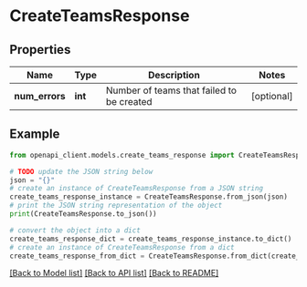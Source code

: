# CreateTeamsResponse


## Properties

Name | Type | Description | Notes
------------ | ------------- | ------------- | -------------
**num_errors** | **int** | Number of teams that failed to be created | [optional] 

## Example

```python
from openapi_client.models.create_teams_response import CreateTeamsResponse

# TODO update the JSON string below
json = "{}"
# create an instance of CreateTeamsResponse from a JSON string
create_teams_response_instance = CreateTeamsResponse.from_json(json)
# print the JSON string representation of the object
print(CreateTeamsResponse.to_json())

# convert the object into a dict
create_teams_response_dict = create_teams_response_instance.to_dict()
# create an instance of CreateTeamsResponse from a dict
create_teams_response_from_dict = CreateTeamsResponse.from_dict(create_teams_response_dict)
```
[[Back to Model list]](../README.md#documentation-for-models) [[Back to API list]](../README.md#documentation-for-api-endpoints) [[Back to README]](../README.md)


